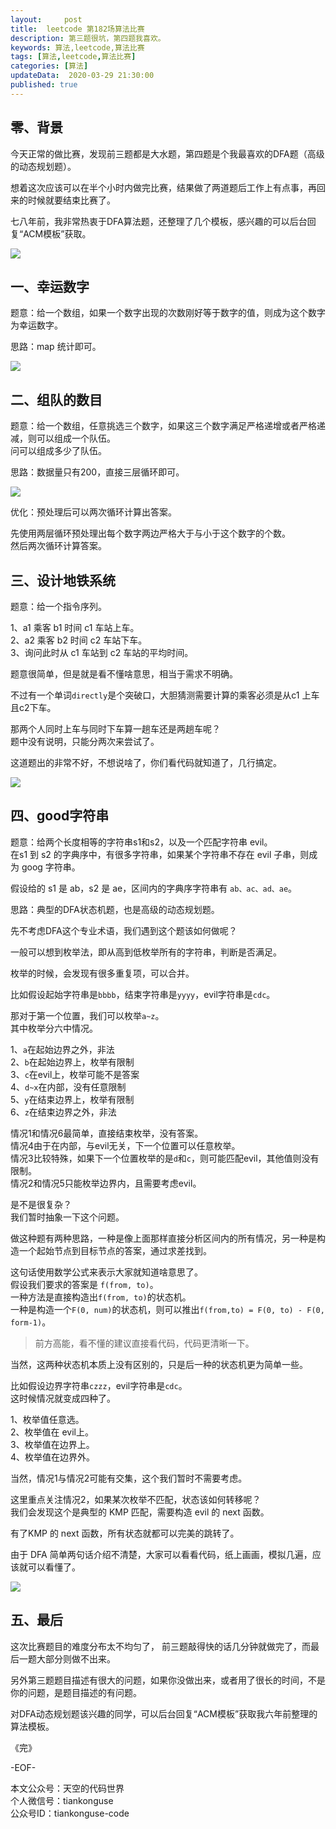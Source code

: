 ```yaml
---   
layout:     post  
title:  leetcode 第182场算法比赛  
description: 第三题很坑，第四题我喜欢。  
keywords: 算法,leetcode,算法比赛  
tags: [算法,leetcode,算法比赛]    
categories: [算法]  
updateData:  2020-03-29 21:30:00  
published: true  
---  
```



## 零、背景  


今天正常的做比赛，发现前三题都是大水题，第四题是个我最喜欢的DFA题（高级的动态规划题）。  


想着这次应该可以在半个小时内做完比赛，结果做了两道题后工作上有点事，再回来的时候就要结束比赛了。  


七八年前，我非常热衷于DFA算法题，还整理了几个模板，感兴趣的可以后台回复“ACM模板”获取。  


![](https://res2020.tiankonguse.com/images/2020/03/29/001.png)  


## 一、幸运数字  


题意：给一个数组，如果一个数字出现的次数刚好等于数字的值，则成为这个数字为幸运数字。  


思路：map 统计即可。  



![](https://res2020.tiankonguse.com/images/2020/03/29/002.png)  



## 二、组队的数目  


题意：给一个数组，任意挑选三个数字，如果这三个数字满足严格递增或者严格递减，则可以组成一个队伍。  
问可以组成多少了队伍。  


思路：数据量只有200，直接三层循环即可。  


![](https://res2020.tiankonguse.com/images/2020/03/29/003.png)  


优化：预处理后可以两次循环计算出答案。  


先使用两层循环预处理出每个数字两边严格大于与小于这个数字的个数。  
然后两次循环计算答案。  


## 三、设计地铁系统  


题意：给一个指令序列。  


1、a1 乘客 b1 时间 c1 车站上车。  
2、a2 乘客 b2 时间 c2 车站下车。  
3、询问此时从 c1 车站到 c2 车站的平均时间。  


题意很简单，但是就是看不懂啥意思，相当于需求不明确。  


不过有一个单词`directly`是个突破口，大胆猜测需要计算的乘客必须是从c1 上车且c2下车。  


那两个人同时上车与同时下车算一趟车还是两趟车呢？  
题中没有说明，只能分两次来尝试了。  


这道题出的非常不好，不想说啥了，你们看代码就知道了，几行搞定。  


![](https://res2020.tiankonguse.com/images/2020/03/29/004.png)  


## 四、good字符串  


题意：给两个长度相等的字符串s1和s2，以及一个匹配字符串 evil。  
在s1 到 s2 的字典序中，有很多字符串，如果某个字符串不存在 evil 子串，则成为 goog 字符串。  


假设给的 s1 是 ab，s2 是 ae，区间内的字典序字符串有 `ab、ac、ad、ae`。  


思路：典型的DFA状态机题，也是高级的动态规划题。  


先不考虑DFA这个专业术语，我们遇到这个题该如何做呢？  


一般可以想到枚举法，即从高到低枚举所有的字符串，判断是否满足。  


枚举的时候，会发现有很多重复项，可以合并。  



比如假设起始字符串是`bbbb`，结束字符串是`yyyy`，evil字符串是`cdc`。  


那对于第一个位置，我们可以枚举`a~z`。  
其中枚举分六中情况。  


1、`a`在起始边界之外，非法  
2、`b`在起始边界上，枚举有限制  
3、`c`在evil上，枚举可能不是答案  
4、`d~x`在内部，没有任意限制  
5、`y`在结束边界上，枚举有限制  
6、`z`在结束边界之外，非法  


情况1和情况6最简单，直接结束枚举，没有答案。  
情况4由于在内部，与evil无关，下一个位置可以任意枚举。  
情况3比较特殊，如果下一个位置枚举的是`d`和`c`，则可能匹配evil，其他值则没有限制。  
情况2和情况5只能枚举边界内，且需要考虑evil。  


是不是很复杂？  
我们暂时抽象一下这个问题。  



做这种题有两种思路，一种是像上面那样直接分析区间内的所有情况，另一种是构造一个起始节点到目标节点的答案，通过求差找到。   


这句话使用数学公式来表示大家就知道啥意思了。  
假设我们要求的答案是 `f(from, to)`。  
一种方法是直接构造出`f(from, to)`的状态机。  
一种是构造一个`F(0, num)`的状态机，则可以推出`f(from,to) = F(0, to) - F(0, form-1)`。  


> 
> 前方高能，看不懂的建议直接看代码，代码更清晰一下。  
> 


当然，这两种状态机本质上没有区别的，只是后一种的状态机更为简单一些。  



比如假设边界字符串`czzz`，evil字符串是`cdc`。  
这时候情况就变成四种了。  


1、枚举值任意选。  
2、枚举值在 evil上。  
3、枚举值在边界上。  
4、枚举值在边界外。  


当然，情况1与情况2可能有交集，这个我们暂时不需要考虑。  


这里重点关注情况2，如果某次枚举不匹配，状态该如何转移呢？  
我们会发现这个是典型的 KMP 匹配，需要构造 evil 的 next 函数。  


有了KMP 的 next 函数，所有状态就都可以完美的跳转了。  


由于 DFA 简单两句话介绍不清楚，大家可以看看代码，纸上画画，模拟几遍，应该就可以看懂了。  



![](https://res2020.tiankonguse.com/images/2020/03/29/005.png)  


## 五、最后  


这次比赛题目的难度分布太不均匀了， 前三题敲得快的话几分钟就做完了，而最后一题大部分则做不出来。  


另外第三题题目描述有很大的问题，如果你没做出来，或者用了很长的时间，不是你的问题，是题目描述的有问题。  



对DFA动态规划题该兴趣的同学，可以后台回复“ACM模板”获取我六年前整理的算法模板。  



《完》


-EOF-  



本文公众号：天空的代码世界  
个人微信号：tiankonguse  
公众号ID：tiankonguse-code  
  

